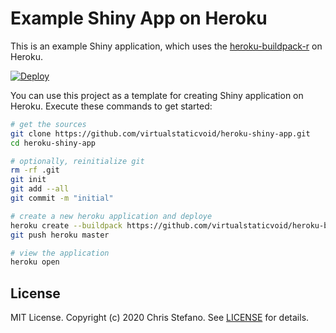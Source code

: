 # Example Shiny App on Heroku

This is an example Shiny application, which uses the [heroku-buildpack-r](https://github.com/virtualstaticvoid/heroku-buildpack-r) on Heroku.

[![Deploy](https://www.herokucdn.com/deploy/button.svg)](https://heroku.com/deploy)

You can use this project as a template for creating Shiny application on Heroku. Execute these commands to get started:

```bash
# get the sources
git clone https://github.com/virtualstaticvoid/heroku-shiny-app.git
cd heroku-shiny-app

# optionally, reinitialize git
rm -rf .git
git init
git add --all
git commit -m "initial"

# create a new heroku application and deploye
heroku create --buildpack https://github.com/virtualstaticvoid/heroku-buildpack-r.git
git push heroku master

# view the application
heroku open
```

## License

MIT License. Copyright (c) 2020 Chris Stefano. See [LICENSE](LICENSE) for details.
